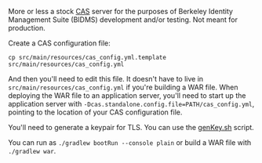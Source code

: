 More or less a stock [CAS](http://www.github.com/apereo/cas/) server for the
purposes of Berkeley Identity Management Suite (BIDMS) development and/or
testing.  Not meant for production.

Create a CAS configuration file:
```
cp src/main/resources/cas_config.yml.template src/main/resources/cas_config.yml
```

And then you'll need to edit this file.  It doesn't have to live in
`src/main/resources/cas_config.yml` if you're building a WAR file.  When
deploying the WAR file to an application server, you'll need to start up the
application server with `-Dcas.standalone.config.file=PATH/cas_config.yml`,
pointing to the location of your CAS configuration file.

You'll need to generate a keypair for TLS.  You can use the
[genKey.sh](genKey.sh) script.

You can run as `./gradlew bootRun --console plain` or build a WAR file with
`./gradlew war`.  
